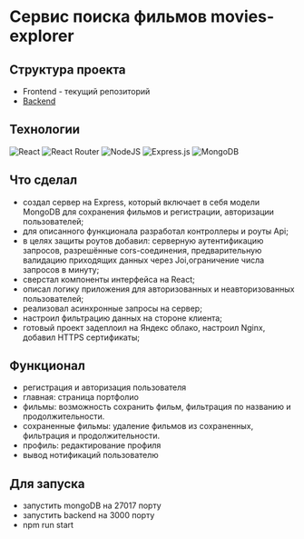 # Сервис поиска фильмов movies-explorer

## Структура проекта
- Frontend - текущий репозиторий
- [Backend](https://github.com/trallik74/movies-explorer-api)

## Технологии
![React](https://img.shields.io/badge/react-%2320232a.svg?style=for-the-badge&logo=react&logoColor=%2361DAFB)
![React Router](https://img.shields.io/badge/React_Router-CA4245?style=for-the-badge&logo=react-router&logoColor=white)
![NodeJS](https://img.shields.io/badge/node.js-6DA55F?style=for-the-badge&logo=node.js&logoColor=white)
![Express.js](https://img.shields.io/badge/express.js-%23404d59.svg?style=for-the-badge&logo=express&logoColor=%2361DAFB)
![MongoDB](https://img.shields.io/badge/MongoDB-%234ea94b.svg?style=for-the-badge&logo=mongodb&logoColor=white)

## Что сделал
- создал сервер на Express, который включает в себя модели MongoDB для сохранения фильмов и регистрации, авторизации пользователей;
- для описанного функционала разработал контроллеры и роуты Api;
- в целях защиты роутов добавил:
серверную аутентификацию запросов, разрешённые cors-соединения, предварительную валидацию приходящих данных через Joi,ограничение числа запросов в минуту;
- сверстал компоненты интерфейса на React;
- описал логику приложения для авторизованных и неавторизованных пользователей;
- реализовал асинхронные запросы на сервер;
- настроил фильтрацию данных на стороне клиента;
- готовый проект задеплоил на Яндекс облако, настроил Nginx, добавил HTTPS сертификаты;

## Функционал
- регистрация и авторизация пользователя
- главная: страница портфолио
- фильмы: возможность сохранить фильм, фильтрация по названию и продолжительности.
- сохраненные фильмы: удаление фильмов из сохраненных, фильтрация и продолжительности.
- профиль: редактирование профиля
- вывод нотификаций пользователю

## Для запуска
- запустить mongoDB на 27017 порту
- запустить backend на 3000 порту
- npm run start
